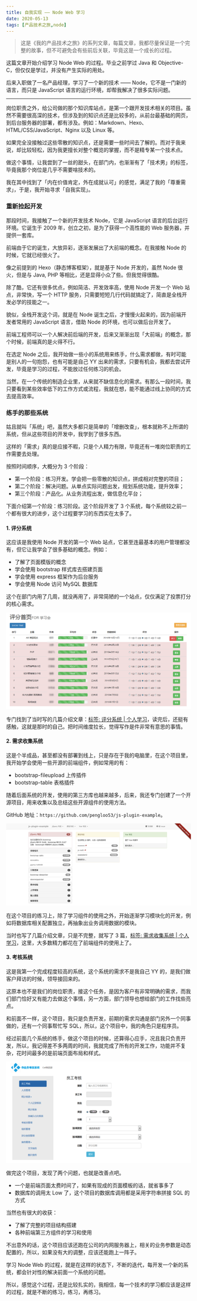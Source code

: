 ```yaml
---
title: 自我实现 —— Node Web 学习
date: 2020-05-13
tags: [产品技术之旅,node]
---
```


> 这是《我的产品技术之旅》的系列文章，每篇文章，我都尽量保证是一个完整的故事，但不可避免会有些前后关联，毕竟这是一个成长的过程。

这篇文章开始介绍学习 Node Web 的过程。毕业之前学过 Java 和 Objective-C，但仅仅是学过，并没有产生实际的用处。

后来入职做了一名产品经理，学习了一个新的技术 —— Node，它不是一门新的语言，而只是 JavaScript 语言的运行环境，却帮我解决了很多实际问题。

---

岗位职责之外，给公司做的那个知识库站点，是第一个跟开发技术相关的项目。虽然不需要很高深的技术，但涉及到的知识点还是比较多的，从前台最基础的网页，到后台服务器的部署，都有涉及。例如：Markdown、Hexo、HTML/CSS/JavaScript、Nginx 以及 Linux 等。

如果完全没接触过这些零散的知识点，还是需要一些时间去了解的。而对于我来说，却比较轻松，因为我更擅长对整个概览的掌握，而不是精专某一个技术点。

做这个事情，让我尝到了一丝的甜头，在部门内，也渐渐有了「技术男」的标签，毕竟我那个岗位是几乎不需要啥技术的。

我在其中找到了「内在价值肯定，外在成就认可」的感觉，满足了我的「尊重需求」，于是，我开始寻求「自我实现」。

### 重新捡起开发

那段时间，我接触了一个新的开发技术 Node，它是 JavaScript 语言的后台运行环境。它诞生于 2009 年，创立之初，是为了获得一个高性能的 Web 服务器，并提供一套库。

前端由于它的诞生，大放异彩，逐渐发展出了大前端的概念。在我接触 Node 的时候，它就已经很火了。

像之前提到的 Hexo（静态博客框架），就是基于 Node 开发的，虽然 Node 很火，但是与 Java, PHP 等相比，还是显得小众了些。但我觉得很酷。

除了酷，它还有很多优点，例如简洁、开发效率高，使用 Node 开发一个 Web 站点，非常快，写一个 HTTP 服务，只需要短短几行代码就搞定了，简直是全栈开发必学的技能之一。

貌似，全栈开发这个词，就是在 Node 诞生之后，才慢慢火起来的，因为前端开发者常用的 JavaScript 语言，借助 Node 的环境，也可以做后台开发了。

前端工程师可以一个人解决前后端的开发，后来又渐渐出现「大前端」的概念，那个时候，前端真的是火得不行。

在选定 Node 之后，我开始做一些小的系统用来练手，什么需求都做，有时可能是别人的一句抱怨，也有可能是自己 YY 出来的需求，只要有机会，我都去尝试开发，毕竟是学习的过程，不能放过任何练习的机会。

当然，在一个传统的制造企业里，从来就不缺信息化的需求。有那么一段时间，我只要看到某些效率低下的工作方式或流程，我就在想，能不能通过线上协同的方式去提高效率。

### 练手的那些系统
姑且就叫「系统」吧，虽然大多都只是简单的「增删改查」，根本就称不上所谓的系统，但从这些项目的开发中，我学到了很多东西。

这样的「需求」真的是应接不暇，只是个人精力有限，毕竟还有一堆岗位职责的工作需要去处理。

按照时间顺序，大概分为 3 个阶段：

- 第一个阶段：练习开发。学会把一些零散的知识点，拼成相对完整的项目；
- 第二个阶段：解决问题。从单点实际问题出发，规划系统功能，提升效率；
- 第三个阶段：产品化。从业务流程出发，做信息化平台；

下面介绍第一个阶段：练习阶段。这个阶段开发了 3 个系统，每个系统较之前一个都有很大的进步，这个过程要学习的东西实在太多了。

#### 1. 评分系统
这应该是我使用 Node 开发的第一个 Web 站点，它甚至连最基本的用户管理都没有，但它让我学会了很多基础的概念。例如：

- 了解了页面模版的概念
- 学会使用 bootstrap 样式库去搭建页面
- 学会使用 express 框架作为后台服务
- 学会使用 Node 访问 MySQL 数据库

这个在部门内用了几周，就没再用了，非常简陋的一个站点，仅仅满足了投票打分的核心需求。

![](_image/2016-10-18_143418.png)

专门找到了当时写的几篇介绍文章：[标签: 评分系统 | 个人学习](https://iamlupeng.com/tag/%E8%AF%84%E5%88%86%E7%B3%BB%E7%BB%9F)，读完后，还挺有感触，这就是那时的自己。把时间维度拉长，觉得写作是件非常有意思的事情。

#### 2. 需求收集系统
这是个半成品，甚至都没有部署到线上，只是存在于我的电脑里，在这个项目里，我开始学会使用一些开源的前端组件，例如常用的有：

- bootstrap-fileupload 上传插件
- bootstrap-table 表格插件

随着后面系统的开发，使用的第三方库也越来越多，后来，我还专门创建了一个开源项目，用来收集以及总结这些开源组件的使用方法。

GitHub 地址：`https://github.com/pengloo53/js-plugin-example`。

![](./_image/2020-05-08-21-20-37.png)

在这个项目的练习上，除了学习组件的使用之外，开始逐渐学习模块化的开发，例如将数据库相关配置独立，再抽象出业务调用数据的模块。

当时也写了几篇介绍文章，只是不完整，就写了 3 篇，[标签: 需求收集系统 | 个人学习](https://iamlupeng.com/tag/%E9%9C%80%E6%B1%82%E6%94%B6%E9%9B%86%E7%B3%BB%E7%BB%9F)，这里，大多数精力都花在了前端组件的使用上了。

#### 3. 考核系统

这是我第一个完成程度较高的系统，这个系统的需求不是我自己 YY 的，是我们做客户拜访的时候，领导接回来的。

这原本也不是我们的岗位职责，接这个任务，是因为客户有非常明确的需求，而我们部门恰好又有能力去做这个事情，另一方面，部门领导也想给部门的工作找些亮点。

和前面不一样，这个项目，我只是负责开发，前期的需求沟通是部门另外一个同事做的，还有一个同事帮忙写 SQL，所以，这个项目中，我的角色只是程序员。

经过前面几个系统的练手，做这个项目的时候，还算得心应手，况且我只负责开发，所以，我记得差不多两周的时间，我就完成了所有的开发工作，功能并不复杂，花时间最多的是前端页面布局和样式。

![](./_image/2020-05-13-21-20-34.png)

做完这个项目，发现了两个问题，也就是改善点吧。

- 一个是前端页面太费时间了，如果有现成的页面模板的话，就省事多了
- 数据库的调用太 Low 了，这个项目的数据库调用都是采用字符串拼接 SQL 的方式

当然也有很大的收获：

- 了解了完整的项目结构搭建
- 各种前端第三方组件的学习和使用

不出意外的话，这个项目应该还跑在公司的内网服务器上，相关的业务参数是动态配置的，所以，如果没有大的调整，应该还能跑上一阵子。

学习 Node Web 的过程，就是在这样的状态下，不断的迭代，每开发一个新的系统，都会针对性的解决前面一个系统的问题。

所以，感觉这个过程，还是比较扎实的，我相信，每一个技术的学习都应该是这样的过程，就是不断的练习，练习，再练习。